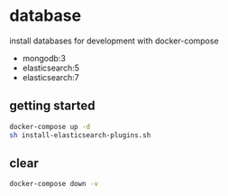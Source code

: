 # database

install databases for development with docker-compose

- mongodb:3
- elasticsearch:5
- elasticsearch:7

## getting started

```sh
docker-compose up -d
sh install-elasticsearch-plugins.sh
```

## clear

```sh
docker-compose down -v
```

